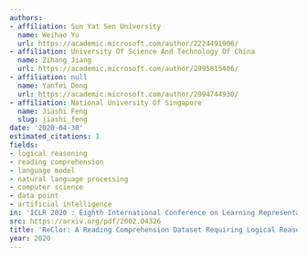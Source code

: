 ```yaml
---
authors:
- affiliation: Sun Yat Sen University
  name: Weihao Yu
  url: https://academic.microsoft.com/author/2224491906/
- affiliation: University Of Science And Technology Of China
  name: Zihang Jiang
  url: https://academic.microsoft.com/author/2995815406/
- affiliation: null
  name: Yanfei Dong
  url: https://academic.microsoft.com/author/2994744930/
- affiliation: National University Of Singapore
  name: Jiashi Feng
  slug: jiashi_feng
date: '2020-04-30'
estimated_citations: 1
fields:
- logical reasoning
- reading comprehension
- language model
- natural language processing
- computer science
- data point
- artificial intelligence
in: 'ICLR 2020 : Eighth International Conference on Learning Representations'
src: https://arxiv.org/pdf/2002.04326
title: 'ReClor: A Reading Comprehension Dataset Requiring Logical Reasoning'
year: 2020
---
```

